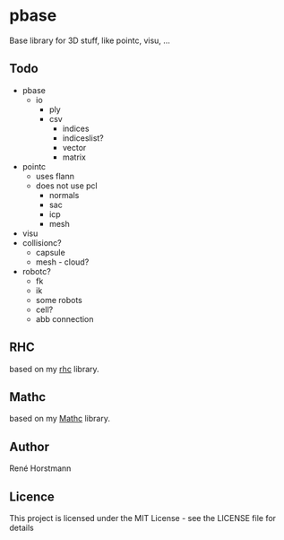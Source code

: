 # pbase
Base library for 3D stuff, like pointc, visu, ...


## Todo
- pbase
  - io
    - ply
    - csv
      - indices
      - indiceslist?
      - vector
      - matrix
- pointc
  - uses flann
  - does not use pcl
    - normals
    - sac
    - icp
    - mesh
- visu
- collisionc?
  - capsule
  - mesh - cloud? 
- robotc?
  - fk
  - ik
  - some robots
  - cell?
  - abb connection

## RHC
based on my [rhc](https://github.com/renehorstmann/rhc) library.

## Mathc
based on my [Mathc](https://github.com/renehorstmann/Mathc) library.

## Author

René Horstmann

## Licence

This project is licensed under the MIT License - see the LICENSE file for details

